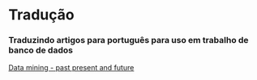 # Tradução

### Traduzindo artigos para português para uso em trabalho de banco de dados


[Data mining - past present and future]

[//]:[plugins/googleanalytics/README.md][PlGa]


[Data mining - past present and future]: https://github.com/hemilioaraujo/traducaoTrabalho/blob/master/Data%20mining%20-%20past%20present%20and%20future.md
